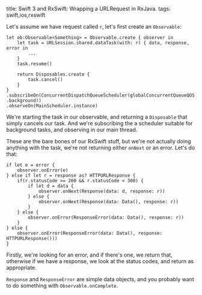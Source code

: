 title: Swift 3 and RxSwift: Wrapping a URLRequest in RxJava.
tags: swift,ios,rxswift

Let's assume we have request called `r`, let's first create an `Observable`:

    let ob:Observable<Something> = Observable.create { observer in
        let task = URLSession.shared.dataTask(with: r) { data, response, error in 
            ...
        }
        task.resume()
        
        return Disposables.create {
            task.cancel()
        }        
    }
    .subscribeOn(ConcurrentDispatchQueueScheduler(globalConcurrentQueueQOS: .background))
    .observeOn(MainScheduler.instance)
    
We're starting the task in our observable, and returning a `Disposable` that simply cancels our task. And we're subscribing the a scheduler suitable for background tasks, and observing in our main thread.

These are the bare bones of our RxSwift stuff, but we're not actually doing anything with the task, we're not returning either `onNext` or an error. Let's do that:

    if let e = error {
        observer.onError(e)
    } else if let r = response as? HTTPURLResponse {
        if(r.statusCode >= 200 && r.statusCode < 300) {
            if let d = data {
                observer.onNext(Response(data: d, response: r))
            } else {
                observer.onNext(Response(data: Data(), response: r))
            }
        } else {
            observer.onError(ResponseError(data: Data(), response: r))
        }
    } else {
        observer.onError(ResponseError(data: Data(), response: HTTPURLResponse()))
    }

Firstly, we're looking for an error, and if there's one, we return that, otherwise if we have a response, we look at the status codes, and return as appropriate.

`Response` and `ResponseError` are simple data objects, and you probably want to do something with `Observable.onComplete`.
